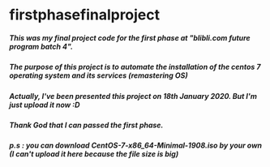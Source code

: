 # firstphasefinalproject

##### This was my final project code for the first phase at "blibli.com future program batch 4".
##### The purpose of this project is to automate the installation of the centos 7 operating system and its services (remastering OS)
##### Actually, I've been presented this project on 18th January 2020. But I'm just upload it now :D
##### Thank God that I can passed the first phase.

##### p.s : you can download CentOS-7-x86_64-Minimal-1908.iso by your own (I can't upload it here because the file size is big) 
